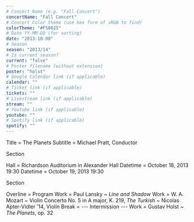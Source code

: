 ```yaml
---
# Concert Name (e.g. "Fall Concert")
concertName: "Fall Concert"
# Concert Color theme (use hex form of sRGB to find)
colorTheme: "#F58025"
# Date YY-MM-DD (for sorting)
date: "2013-10-00"
# Season
season: "2013/14"
# Is current season?
current: "false"
# Poster filename (without extension)
poster: "holst"
# Google Calendar link (if applicable)
calendar: ""
# Ticket link (if applicable)
tickets: ""
# Livestream link (if applicable)
stream: ""
# Youtube link (if applicable)
youtube: ""
# Spotify link (if applicable)
spotify: ""
---
```

Title = The Planets
Subtitle = Michael Pratt, Conductor

Section

Hall = Richardson Auditorium in Alexander Hall
Datetime = October 18, 2013 19:30
Datetime = October 19, 2013 19:30

Section

Overline = Program
Work = Paul Lansky ~ *Line and Shadow*
Work = W. A. Mozart ~ Violin Concerto No. 5 in A major, K. 219, *The Turkish* ~ Nicolas Apter-Vidler '14, Violin
Break = --- Intermission ---
Work = Gustav Holst ~  *The Planets*, op. 32

